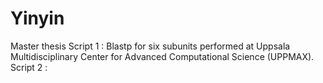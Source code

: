 # Yinyin
Master thesis
Script 1 : Blastp for six subunits performed at Uppsala Multidisciplinary Center for Advanced Computational Science (UPPMAX). 
Script 2 : 
